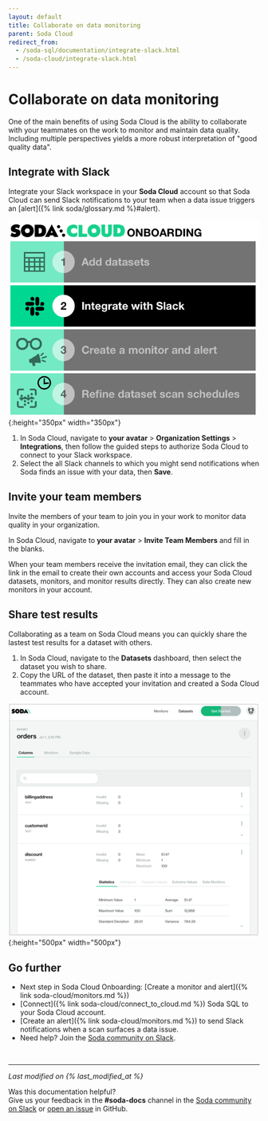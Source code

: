 ```yaml
---
layout: default
title: Collaborate on data monitoring
parent: Soda Cloud
redirect_from: 
  - /soda-sql/documentation/integrate-slack.html
  - /soda-cloud/integrate-slack.html
---
```


# Collaborate on data monitoring

One of the main benefits of using Soda Cloud is the ability to collaborate with your teammates on the work to monitor and maintain data quality. Including multiple perspectives yields a more robust interpretation of "good quality data".

## Integrate with Slack

Integrate your Slack workspace in your **Soda Cloud** account so that Soda Cloud can send Slack notifications to your team when a data issue triggers an [alert]({% link soda/glossary.md %}#alert).

![integrate slack](/assets/images/onboarding-integrate-slack.png){:height="350px" width="350px"}

1. In Soda Cloud, navigate to **your avatar** > **Organization Settings** > **Integrations**, then follow the guided steps to authorize Soda Cloud to connect to your Slack workspace.
2. Select the all Slack channels to which you might send notifications when Soda finds an issue with your data, then **Save**.

## Invite your team members

Invite the members of your team to join you in your work to monitor data quality in your organization. 

In Soda Cloud, navigate to **your avatar** > **Invite Team Members** and fill in the blanks. 

When your team members receive the invitation email, they can click the link in the email to create their own accounts and access your Soda Cloud datasets, monitors, and monitor results directly. They can also create new monitors in your account. 

## Share test results

Collaborating as a team on Soda Cloud means you can quickly share the lastest test results for a dataset with others. 

1. In Soda Cloud, navigate to the **Datasets** dashboard, then select the dataset you wish to share.  
2. Copy the URL of the dataset, then paste it into a message to the teammates who have accepted your invitation and created a Soda Cloud account. 

![share dataset](/assets/images/share-dataset.png){:height="500px" width="500px"}


## Go further

* Next step in Soda Cloud Onboarding: [Create a monitor and alert]({% link soda-cloud/monitors.md %})
* [Connect]({% link soda-cloud/connect_to_cloud.md %}) Soda SQL to your Soda Cloud account.
* [Create an alert]({% link soda-cloud/monitors.md %}) to send Slack notifications when a scan surfaces a data issue.
* Need help? Join the <a href="http://community.soda.io/slack" target="_blank"> Soda community on Slack</a>.

<br />

---
*Last modified on {% last_modified_at %}*

Was this documentation helpful? <br /> Give us your feedback in the **#soda-docs** channel in the <a href="http://community.soda.io/slack" target="_blank"> Soda community on Slack</a> or <a href="https://github.com/sodadata/docs/issues/new" target="_blank">open an issue</a> in GitHub.